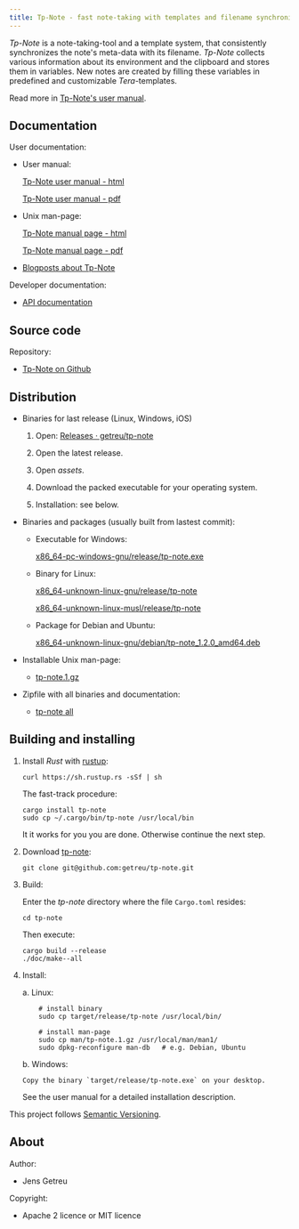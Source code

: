 ```yaml
---
title: Tp-Note - fast note-taking with templates and filename synchronization
---
```


_Tp-Note_ is a note-taking-tool and a template system, that consistently
synchronizes the note's meta-data with its filename. _Tp-Note_ collects
various information about its environment and the clipboard and stores them
in variables. New notes are created by filling these variables in predefined
and customizable _Tera_-templates.

Read more in [Tp-Note's user manual](/projects/tp-note/tp-note--manual.html).

## Documentation

User documentation:

* User manual:

  [Tp-Note user manual - html](/projects/tp-note/tp-note--manual.html)

  [Tp-Note user manual - pdf](/_downloads/tp-note--manual.pdf)

* Unix man-page:

  [Tp-Note manual page - html](/projects/tp-note/tp-note--manpage.html)

  [Tp-Note manual page - pdf](/_downloads/tp-note--manpage.pdf)

* [Blogposts about Tp-Note](/tags/tp-note/)

Developer documentation:

* [API documentation](/projects/tp-note/_downloads/doc/tp_note/)


## Source code

Repository:

* [Tp-Note on Github](https://github.com/getreu/tp-note)


## Distribution

* Binaries for last release (Linux, Windows, iOS)

    1. Open: [Releases · getreu/tp-note](https://github.com/getreu/tp-note/releases)

    2. Open the latest release.

    3. Open *assets*.

    4. Download the packed executable for your operating system.

    5. Installation: see below.

* Binaries and packages (usually built from lastest commit):

  - Executable for Windows:

    [x86_64-pc-windows-gnu/release/tp-note.exe](/projects/tp-note/_downloads/x86_64-pc-windows-gnu/release/tp-note.exe)

  - Binary for Linux:

    [x86_64-unknown-linux-gnu/release/tp-note](/projects/tp-note/_downloads/x86_64-unknown-linux-gnu/release/tp-note)

    [x86_64-unknown-linux-musl/release/tp-note](/projects/tp-note/_downloads/x86_64-unknown-linux-musl/release/tp-note)

  - Package for Debian and Ubuntu:

    [x86_64-unknown-linux-gnu/debian/tp-note_1.2.0_amd64.deb](/projects/tp-note/_downloads/x86_64-unknown-linux-gnu/debian/tp-note_1.2.0_amd64.deb)

* Installable Unix man-page:

  - [tp-note.1.gz](/projects/tp-note/_downloads/tp-note.1.gz)

* Zipfile with all binaries and documentation:

  - [tp-note all](/_downloads/tp-note.zip)


## Building and installing

1. Install *Rust* with [rustup](https://www.rustup.rs/):

       curl https://sh.rustup.rs -sSf | sh

   The fast-track procedure:

       cargo install tp-note
       sudo cp ~/.cargo/bin/tp-note /usr/local/bin

   It it works for you you are done. Otherwise continue the next step.

2. Download [tp-note](#tp-note):

       git clone git@github.com:getreu/tp-note.git

3. Build:

   Enter the *tp-note* directory where the file `Cargo.toml`
   resides:

       cd tp-note


   Then execute:

       cargo build --release
       ./doc/make--all

4. Install:

   a.  Linux:

           # install binary
           sudo cp target/release/tp-note /usr/local/bin/

           # install man-page
           sudo cp man/tp-note.1.gz /usr/local/man/man1/
           sudo dpkg-reconfigure man-db   # e.g. Debian, Ubuntu

   b.  Windows:

       Copy the binary `target/release/tp-note.exe` on your desktop.

   See the user manual for a detailed installation description.

This project follows [Semantic Versioning](https://semver.org/).



## About

Author:

* Jens Getreu

Copyright:

* Apache 2 licence or MIT licence

<!--
Build status:

* ![status](https://travis-ci.org/getreu/tp-note.svg?branch=master)  
-->
